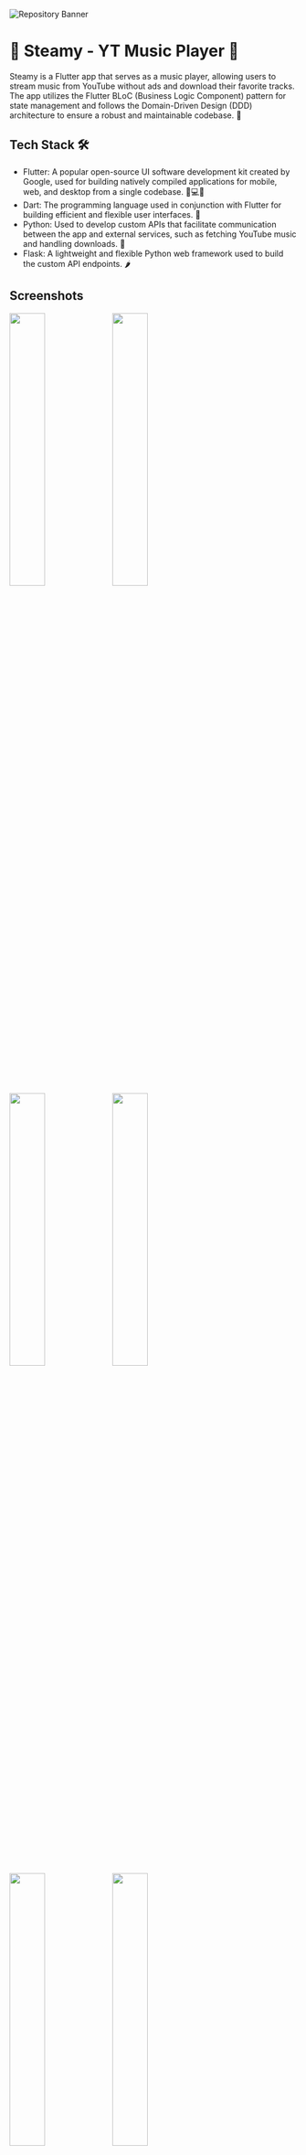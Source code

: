 ![Repository Banner](https://github.com/AkshayShineKrishna/Steamy-YT-Music-Streamer/blob/beta/assets/readme%20assets/header.jpg)
# 🎵 Steamy - YT Music Player 📱

Steamy is a Flutter app that serves as a music player, allowing users to stream music from YouTube without ads and download their favorite tracks. The app utilizes the Flutter BLoC (Business Logic Component) pattern for state management and follows the Domain-Driven Design (DDD) architecture to ensure a robust and maintainable codebase. 🚀

## Tech Stack 🛠️

- Flutter: A popular open-source UI software development kit created by Google, used for building natively compiled applications for mobile, web, and desktop from a single codebase. 📱💻🌐
- Dart: The programming language used in conjunction with Flutter for building efficient and flexible user interfaces. 🎯
- Python: Used to develop custom APIs that facilitate communication between the app and external services, such as fetching YouTube music and handling downloads. 🐍
- Flask: A lightweight and flexible Python web framework used to build the custom API endpoints. 🌶️

## Screenshots

<img src="https://github.com/AkshayShineKrishna/Steamy-YT-Music-Streamer/blob/beta/assets/readme%20assets/mkp1.png" width="35%"> <img src="https://github.com/AkshayShineKrishna/Steamy-YT-Music-Streamer/blob/beta/assets/readme%20assets/mkp2.png" width="35%"> <img src="https://github.com/AkshayShineKrishna/Steamy-YT-Music-Streamer/blob/beta/assets/readme%20assets/mkp3.png" width="35%"> <img src="https://github.com/AkshayShineKrishna/Steamy-YT-Music-Streamer/blob/beta/assets/readme%20assets/mkp4.png" width="35%"> <img src="https://github.com/AkshayShineKrishna/Steamy-YT-Music-Streamer/blob/beta/assets/readme%20assets/mkp5.png" width="35%"> <img src="https://github.com/AkshayShineKrishna/Steamy-YT-Music-Streamer/blob/beta/assets/readme%20assets/mkp6.png" width="35%">

## Features 🎶

- **Stream Music from YouTube:** Users can paste YouTube links into the app, which will fetch and stream the music without any ads, providing a seamless listening experience. 🔊🎧
- **Download Music:** Steamy allows users to download their favorite tracks from YouTube for offline listening, making it convenient for users to enjoy their music even without an internet connection. 💾🎵
- **Background Audio Support:** The app enables background audio support, so users can continue listening to their favorite tracks even when the app is running in the background or the device is locked. 🎵🔊
- **Create and Manage Playlists:** Build and curate your music collection with ease. Steamy lets you create and manage playlists, providing a personalized and organized listening experience. 📜🎶

## Development Status 🚧

The development of Steamy is currently in progress. We are continuously working on adding new features, enhancing performance, and ensuring a smooth user experience. Please note that as the project is still under development, you might encounter some bugs or missing features. However, we actively welcome contributions from the community and appreciate feedback to help us make Steamy better with each update. 🙌

## Contribution 🤝

We welcome contributions to Steamy from the open-source community. If you find any issues, have new feature ideas, or want to contribute to the project in any way, please feel free to create a pull request or raise an issue in the repository. 🎉


## Contact 📞
<a href="mailto:akshayshinekrishna@gmail.com"> <img src="https://github.com/AkshayShineKrishna/Steamy-YT-Music-Streamer/blob/beta/assets/readme%20assets/gmail.png" alt="Gmail" height="22px"></a>
<a href="https://www.linkedin.com/in/akshay-shine-krishna/"> <img src="https://github.com/AkshayShineKrishna/Steamy-YT-Music-Streamer/blob/beta/assets/readme%20assets/linkedin.png" alt="LinkedIn" height="22px"></a>
<a href="https://www.instagram.com/_._cybertron._"> <img src="https://github.com/AkshayShineKrishna/Steamy-YT-Music-Streamer/blob/beta/assets/readme%20assets/instagram.png" alt="Instagram" height="22px"></a>
